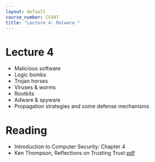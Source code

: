 ```yaml
---
layout: default
course_number: CS497
title: "Lecture 4: Malware "
---
```


# Lecture 4

- Malicious software
- Logic bombs
- Trojan horses
- Viruses & worms
- Rootkits
- Adware & spyware
- Propagation strategies and some defense mechanisms

# Reading 

- Introduction to Computer Security: Chapter 4
- Ken Thompson, Reflections on Trusting Trust [pdf](https://www.archive.ece.cmu.edu/~ganger/712.fall02/papers/p761-thompson.pdf)
